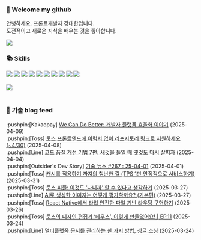 ### 👋 Welcome my github

안녕하세요. 프론트개발자 강대한입니다.
<br>
도전적이고 새로운 지식을 배우는 것을 좋아합니다.

<!--
![header](https://capsule-render.vercel.app/api?type=Waving&color=auto&height=300&section=header&text=Welcome&fontAlignY=40&desc=KangDaeHan%20github%20&descSize=20&descAlignY=55&animation=fadeIn&fontSize=90)

**KangDaeHan/KangDaeHan** is a ✨ _special_ ✨ repository because its `README.md` (this file) appears on your GitHub profile.

Here are some ideas to get you started:

- 🔭 I’m currently working on ...
- 🌱 I’m currently learning ...
- 👯 I’m looking to collaborate on ...
- 🤔 I’m looking for help with ...
- 💬 Ask me about ...
- 📫 How to reach me: ...
- 😄 Pronouns: ...
- ⚡ Fun fact: ...
-->

<a href="https://twinfamily.github.io" target="_blank"><img src="https://img.shields.io/badge/Blog-121D33?style=flat-square&logo=blogger&logoColor=ffffff"/></a>

### :books: Skills
<a href="#" target="_blank"><img src="https://img.shields.io/badge/React-61DAFB?style=flat-square&logo=react&logoColor=ffffff"/></a>
<a href="#" target="_blank"><img src="https://img.shields.io/badge/Html5-E34F26?style=flat-square&logo=html5&logoColor=ffffff"/></a>
<a href="#" target="_blank"><img src="https://img.shields.io/badge/Javascript-F7DF1E?style=flat-square&logo=javascript&logoColor=ffffff"/></a>
<a href="#" target="_blank"><img src="https://img.shields.io/badge/Cssmodules-000000?style=flat-square&logo=cssmodules&logoColor=ffffff"/></a>
<a href="#" target="_blank"><img src="https://img.shields.io/badge/Node.js-339933?style=flat-square&logo=nodedotjs&logoColor=ffffff"/></a>
<a href="#" target="_blank"><img src="https://img.shields.io/badge/Typescript-3178C6?style=flat-square&logo=typescript&logoColor=ffffff"/></a>
<a href="#" target="_blank"><img src="https://img.shields.io/badge/Git-F05032?style=flat-square&logo=git&logoColor=ffffff"/></a>
<a href="#" target="_blank"><img src="https://img.shields.io/badge/Gitlab-FC6D26?style=flat-square&logo=gitlab&logoColor=ffffff"/></a>
<a href="#" target="_blank"><img src="https://img.shields.io/badge/Webpack-8DD6F9?style=flat-square&logo=webpack&logoColor=ffffff"/></a>
<a href="#" target="_blank"><img src="https://img.shields.io/badge/Vite-646CFF?style=flat-square&logo=vite&logoColor=ffffff"/></a>
<br><br>
<img src="https://github-readme-stats.vercel.app/api/top-langs/?username=KangDaeHan&layout=compact">
<br><br>
### :round_pushpin: 기술 blog feed
<!-- BLOG-POST-LIST:START --><div>:pushpin:[Kakaopay] <a target="_blank" href="https://tech.kakaopay.com/post/kakaopaysec-wecan/">We Can Do Better: 개발자 플랫폼 효율화 이야기</a> (2025-04-09)</div><div>:pushpin:[Toss] <a target="_blank" href="https://toss.tech/article/frontend-apply-without-resume">토스 프론트엔드에 이력서 없이 리포지토리 링크로 지원하세요 &lpar;~4/30&rpar;</a> (2025-04-08)</div><div>:pushpin:[Line] <a target="_blank" href="https://techblog.lycorp.co.jp/ko/techniques-for-improving-code-quality-7">코드 품질 개선 기법 7편: 새것을 들일 때 옛것도 다시 살피자</a> (2025-04-04)</div><div>:pushpin:[Outsider's Dev Story] <a target="_blank" href="https://blog.outsider.ne.kr/1758">기술 뉴스 #267 : 25-04-01</a> (2025-04-01)</div><div>:pushpin:[Toss] <a target="_blank" href="https://toss.tech/article/34481">캐시를 적용하기 까지의 험난한 길 &lpar;TPS 1만 안정적으로 서비스하기&rpar;</a> (2025-03-31)</div><div>:pushpin:[Toss] <a target="_blank" href="https://toss.tech/article/Tosspeople_LeeJiyoon">토스 피플: 이것도 ‘나니까’ 할 수 있다고 생각하기</a> (2025-03-27)</div><div>:pushpin:[Line] <a target="_blank" href="https://techblog.lycorp.co.jp/ko/how-to-evaluate-ai-generated-images-1">AI로 생성한 이미지는 어떻게 평가할까요? &lpar;기본편&rpar;</a> (2025-03-27)</div><div>:pushpin:[Toss] <a target="_blank" href="https://toss.tech/article/rn-toss-bedrock">React Native에서 타입 안전한 파일 기반 라우팅 구현하기</a> (2025-03-26)</div><div>:pushpin:[Toss] <a target="_blank" href="https://toss.tech/article/firesidechat_frontend_11">토스의 디자인 편집기 ‘데우스’, 이렇게 만들었어요! | EP.11</a> (2025-03-24)</div><div>:pushpin:[Line] <a target="_blank" href="https://techblog.lycorp.co.jp/ko/single-sourcing-for-multi-platform-documentation">멀티플랫폼 문서를 관리하는 한 가지 방법, 싱글 소싱</a> (2025-03-24)</div><!-- BLOG-POST-LIST:END -->

<!-- ![Anurag's GitHub stats](https://github-readme-stats.vercel.app/api?username=KangDaeHan&show_icons=true&theme=radical) -->
